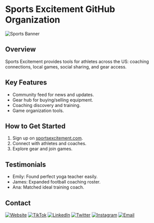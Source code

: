 # Sports Excitement GitHub Organization

![Sports Banner](https://pbs.twimg.com/profile_banners/1313578527468515335/1611678943/600x200)

## Overview

Sports Excitement provides tools for athletes across the US: coaching connections, local games, social sharing, and gear access.

## Key Features

- Community feed for news and updates.
- Gear hub for buying/selling equipment.
- Coaching discovery and training.
- Game organization tools.

## How to Get Started

1. Sign up on [sportsexcitement.com](https://sportsexcitement.com/).
2. Connect with athletes and coaches.
3. Explore gear and join games.

## Testimonials

- Emily: Found perfect yoga teacher easily.
- James: Expanded football coaching roster.
- Ana: Matched ideal training coach.

## Contact

[![Website](https://img.shields.io/badge/Website-sportsexcitement.com-blue)](https://sportsexcitement.com/)
[![TikTok](https://img.shields.io/badge/TikTok-@sports_excitement-black?logo=tiktok)](https://www.tiktok.com/@sports_excitement)
[![LinkedIn](https://img.shields.io/badge/LinkedIn-Sports%20Excitement-blue?logo=linkedin)](https://www.linkedin.com/company/sportsexcitement/)
[![Twitter](https://img.shields.io/badge/Twitter-@Sports_Excitement-blue?logo=twitter)](https://twitter.com/Sports_Excitement)
[![Instagram](https://img.shields.io/badge/Instagram-sports.excitement-purple?logo=instagram)](https://www.instagram.com/sports.excitement)
[![Email](https://img.shields.io/badge/Email-info@sportsexcitement.com-red?logo=gmail)](mailto:info@sportsexcitement.com)

